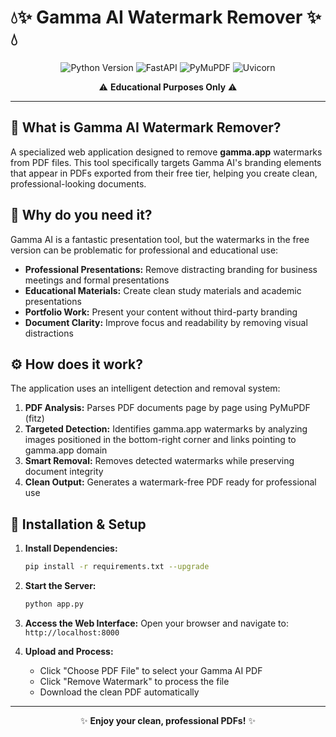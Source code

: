 # 💧✨ Gamma AI Watermark Remover ✨💧

<div align="center">
  <img src="https://img.shields.io/badge/Python-3.7+-blue.svg?style=flat-square&logo=python&logoColor=white" alt="Python Version">
  <img src="https://img.shields.io/badge/FastAPI-brightgreen.svg?style=flat-square&logo=fastapi&logoColor=white" alt="FastAPI">
  <img src="https://img.shields.io/badge/PyMuPDF-orange.svg?style=flat-square&logo=python&logoColor=white" alt="PyMuPDF">
  <img src="https://img.shields.io/badge/Uvicorn-red.svg?style=flat-square&logo=python&logoColor=white" alt="Uvicorn">
</div>

<div align="center">
  <p> ⚠️ <b>Educational Purposes Only</b> ⚠️ </p>
</div>

---

## 🌟 What is Gamma AI Watermark Remover?

A specialized web application designed to remove **gamma.app** watermarks from PDF files. This tool specifically targets Gamma AI's branding elements that appear in PDFs exported from their free tier, helping you create clean, professional-looking documents.

## 🤔 Why do you need it?

Gamma AI is a fantastic presentation tool, but the watermarks in the free version can be problematic for professional and educational use:

* **Professional Presentations:** Remove distracting branding for business meetings and formal presentations
* **Educational Materials:** Create clean study materials and academic presentations  
* **Portfolio Work:** Present your content without third-party branding
* **Document Clarity:** Improve focus and readability by removing visual distractions

## ⚙️ How does it work?

The application uses an intelligent detection and removal system:

1. **PDF Analysis:** Parses PDF documents page by page using PyMuPDF (fitz)
2. **Targeted Detection:** Identifies gamma.app watermarks by analyzing images positioned in the bottom-right corner and links pointing to gamma.app domain
3. **Smart Removal:** Removes detected watermarks while preserving document integrity
4. **Clean Output:** Generates a watermark-free PDF ready for professional use

## 🚀 Installation & Setup

1. **Install Dependencies:**
   ```bash
   pip install -r requirements.txt --upgrade
   ```

2. **Start the Server:**
   ```bash
   python app.py
   ```

3. **Access the Web Interface:**
   Open your browser and navigate to: `http://localhost:8000`

4. **Upload and Process:**
   - Click "Choose PDF File" to select your Gamma AI PDF
   - Click "Remove Watermark" to process the file
   - Download the clean PDF automatically

---

<div align="center">
  <p>✨ <b>Enjoy your clean, professional PDFs!</b> ✨</p>
</div>
